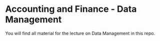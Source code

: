 # Accounting and Finance - Data Management

You will find all material for the lecture on Data Management in this repo. 
